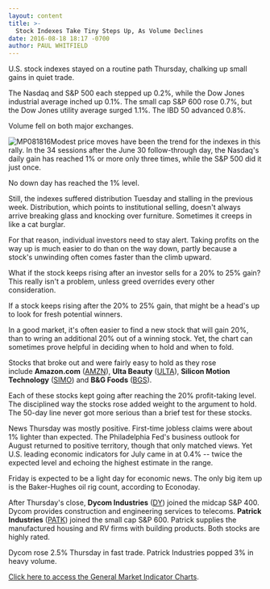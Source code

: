 ```yaml
---
layout: content
title: >-
  Stock Indexes Take Tiny Steps Up, As Volume Declines
date: 2016-08-18 18:17 -0700
author: PAUL WHITFIELD
---
```






U.S. stock indexes stayed on a routine path Thursday, chalking up small gains in quiet trade.


The Nasdaq and S&P 500 each stepped up 0.2%, while the Dow Jones industrial average inched up 0.1%. The small cap S&P 600 rose 0.7%, but the Dow Jones utility average surged 1.1%. The IBD 50 advanced 0.8%.


Volume fell on both major exchanges.


![MP081816](https://www.investors.com/wp-content/uploads/2016/08/MP081816-1.jpg)Modest price moves have been the trend for the indexes in this rally. In the 34 sessions after the June 30 follow-through day, the Nasdaq's daily gain has reached 1% or more only three times, while the S&P 500 did it just once.


No down day has reached the 1% level.


Still, the indexes suffered distribution Tuesday and stalling in the previous week. Distribution, which points to institutional selling, doesn't always arrive breaking glass and knocking over furniture. Sometimes it creeps in like a cat burglar.


For that reason, individual investors need to stay alert. Taking profits on the way up is much easier to do than on the way down, partly because a stock's unwinding often comes faster than the climb upward.


What if the stock keeps rising after an investor sells for a 20% to 25% gain? This really isn't a problem, unless greed overrides every other consideration.


If a stock keeps rising after the 20% to 25% gain, that might be a head's up to look for fresh potential winners.


In a good market, it's often easier to find a new stock that will gain 20%, than to wring an additional 20% out of a winning stock. Yet, the chart can sometimes prove helpful in deciding when to hold and when to fold.


Stocks that broke out and were fairly easy to hold as they rose include **Amazon.com** ([AMZN](https://research.investors.com/quote.aspx?symbol=AMZN)), **Ulta Beauty** ([ULTA](https://research.investors.com/quote.aspx?symbol=ULTA)), **Silicon Motion Technology** ([SIMO](https://research.investors.com/quote.aspx?symbol=SIMO)) and **B&G Foods** ([BGS](https://research.investors.com/quote.aspx?symbol=BGS)).



Each of these stocks kept going after reaching the 20% profit-taking level. The disciplined way the stocks rose added weight to the argument to hold. The 50-day line never got more serious than a brief test for these stocks.


News Thursday was mostly positive. First-time jobless claims were about 1% lighter than expected. The Philadelphia Fed's business outlook for August returned to positive territory, though that only matched views. Yet U.S. leading economic indicators for July came in at 0.4% -- twice the expected level and echoing the highest estimate in the range.


Friday is expected to be a light day for economic news. The only big item up is the Baker-Hughes oil rig count, according to Econoday.


After Thursday's close, **Dycom Industries** ([DY](https://research.investors.com/quote.aspx?symbol=DY)) joined the midcap S&P 400. Dycom provides construction and engineering services to telecoms. **Patrick Industries** ([PATK](https://research.investors.com/quote.aspx?symbol=PATK)) joined the small cap S&P 600. Patrick supplies the manufactured housing and RV firms with building products. Both stocks are highly rated.


Dycom rose 2.5% Thursday in fast trade. Patrick Industries popped 3% in heavy volume.


[Click here to access the General Market Indicator Charts](https://www.investors.com/wp-content/uploads/2016/08/IBD1808091415GMI.pdf).




